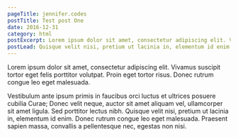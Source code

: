 ```yaml
---
pageTitle: jennifer.codes
postTitle: Test post One
date: 2016-12-31
category: html
postExcerpt: Lorem ipsum dolor sit amet, consectetur adipiscing elit. Vivamus suscipit tortor eget felis porttitor volutpat. Proin eget tortor risus. Donec rutrum congue leo eget malesuada. Quisque velit nisi, pretium ut lacinia in, elementum id enim. Donec rutrum congue leo eget malesuada.  Lorem ipsum dolor sit amet, consectetur adipiscing elit. Vivamus suscipit tortor eget felis porttitor volutpat. Proin eget tortor risus. Donec rutrum congue leo eget malesuada.
postLead: Quisque velit nisi, pretium ut lacinia in, elementum id enim. Donec rutrum congue leo eget malesuada.
---
```


Lorem ipsum dolor sit amet, consectetur adipiscing elit. Vivamus suscipit tortor eget felis porttitor volutpat. Proin eget tortor risus. Donec rutrum congue leo eget malesuada. 

Vestibulum ante ipsum primis in faucibus orci luctus et ultrices posuere cubilia Curae; Donec velit neque, auctor sit amet aliquam vel, ullamcorper sit amet ligula. Sed porttitor lectus nibh. Quisque velit nisi, pretium ut lacinia in, elementum id enim. Donec rutrum congue leo eget malesuada. Praesent sapien massa, convallis a pellentesque nec, egestas non nisi.
